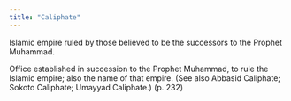 ```yaml
---
title: "Caliphate"
---
```

Islamic empire ruled by those believed to be the successors to the Prophet Muhammad.

Office established in succession to the Prophet Muhammad, to rule the Islamic empire; also the name of that empire. (See also Abbasid Caliphate; Sokoto Caliphate; Umayyad Caliphate.) (p. 232)

